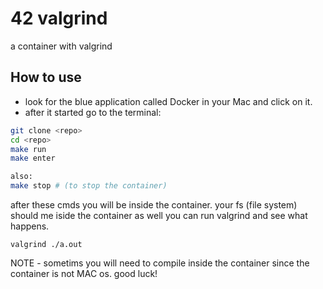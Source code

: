 # 42 valgrind
a container with valgrind

## How to use
* look for the blue application called Docker in your Mac and click on it.
* after it started go to the terminal:
```bash
git clone <repo>
cd <repo>
make run
make enter

also:
make stop # (to stop the container)
```

after these cmds you will be inside the container.
your fs (file system) should me iside the container as well
you can run valgrind <your-exec> and see what happens.
```
valgrind ./a.out
```
NOTE - sometims you will need to compile inside the container since the container is not MAC os.
good luck!

